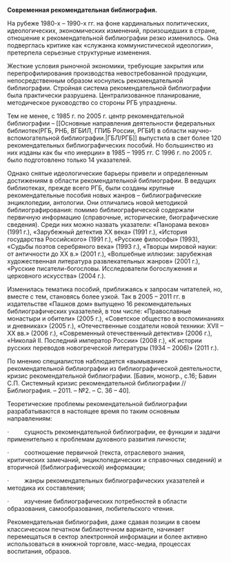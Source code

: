 **Современная рекомендательная библиография.**

На рубеже 1980-х – 1990-х гг. на фоне кардинальных политических, идеологических, экономических изменений, произошедших в стране, отношение к рекомендательной библиографии резко изменилось. Она подверглась критике как «служанка коммунистической идеологии», претерпела серьезные структурные изменения.

Жесткие условия рыночной экономики, требующие закрытия или перепрофилирования производства невостребованной продукции, непосредственным образом коснулись рекомендательной библиографии. Стройная система рекомендательной библиографии была практически разрушена. Централизованное планирование, методическое руководство со стороны РГБ упразднены.

Тем не менее, с 1985 г. по 2005 г. центр рекомендательной библиографии – [[Основные направления деятельности  федеральных библиотек(РГБ, РНБ, ВГБИЛ, ГПИБ России, РГБИ)  в области научно-вспомогательной библиографии.|ГБЛ/РГБ]] выпустила в свет более 120 рекомендательных библиографических пособий. Но большинство из них изданы как бы «по инерции» в 1985 – 1995 гг. С 1996 г. по 2005 г. было подготовлено только 14 указателей.

Однако снятые идеологические барьеры привели и определенным достижениям в области рекомендательной библиографии. В ведущих библиотеках, прежде всего РГБ, были созданы крупные рекомендательные пособия новых жанров – библиографические энциклопедии, антологии. Они отличались новой методикой библиографирования: помимо библиографической содержали первичную информацию (справочные, исторические, биографические сведения). Среди них можно назвать указатели: «Панорама веков» (1991 г.), «Зарубежный детектив XX века» (1991 г.), «История государства Российского» (1991 г.), «Русские философы» (1993), «Судьбы поэтов серебряного века» (1993 г.), «Творцы мировой науки: от античности до XX в.» (2001 г.), «Волшебные иллюзии: зарубежная художественная литература развлекательных жанров» (2001 г.), «Русские писатели-богословы. Исследователи богослужения и церковного искусства» (2004 г.).

Изменилась тематика пособий, приближаясь к запросам читателей, но, вместе с тем, становясь более узкой. Так в 2005 – 2011 гг. в издательстве «Пашков дом» выпущено 16 рекомендательных библиографических указателей, в том числе: «Православные монастыри и обители» (2005 г.), «Советское общество в воспоминаниях и дневниках» (2005 г.), «Отечественные создатели новой техники: XVII – XX вв.» (2006 г.), «Современный отечественный детектив» (2006 г.), «Николай II. Последний император России» (2008 г.), «К истории русских переводов новогреческой литературы (1934 – 2006)» (2011 г.).

По мнению специалистов наблюдается «вымывание» рекомендательной библиографии из библиографической деятельности, кризис рекомендательной библиографии. [Бавин, моногр., с.16; Бавин С.П. Системный кризис рекомендательной библиографии // Библиография. – 2011. – №2. – С. 36 – 40].

Теоретические проблемы рекомендательной библиографии разрабатываются в настоящее время по таким основным направлениям:

·         сущность рекомендательной библиографии, ее функции и задачи применительно к проблемам духовного развития личности;

·         соотношение первичной (текста, отраслевого знания, критических замечаний, энциклопедических и справочных сведений) и вторичной (библиографической) информации;

·         жанры рекомендательных библиографических указателей и методика их составления;

·         изучение библиографических потребностей в области образования, самообразования, любительского чтения.

Рекомендательная библиография, даже сдавая позиции в своем классическом печатном библиотечном варианте, начинает перемещаться в сектор электронной информации и более активно использоваться в книжной торговле, масс-медиа, процессах воспитания, образов.